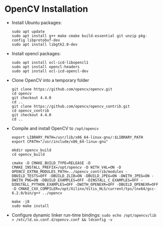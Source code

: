 # OpenCV Installation

* Install Ubuntu packages: 
  ```
  sudo apt update 
  sudo apt install g++ make cmake build-essential git unzip pkg-config libprotobuf-dev
  sudo apt install libgtk2.0-dev
  ```
* Install opencl packages: 
  ```
  sudo apt install ocl-icd-libopencl1
  sudo apt install opencl-headers 
  sudo apt install ocl-icd-opencl-dev
  ```

* Clone OpenCV into a temporary folder
	```
	git clone https://github.com/opencv/opencv.git
	cd opencv
	git checkout 4.4.0
	cd ..
	git clone https://github.com/opencv/opencv_contrib.git
	cd opencv_contrib
	git checkout 4.4.0
	cd ..
	```	
* Compile and install OpenCV to `/opt/opencv`
	```	
	export LIBRARY_PATH=/usr/lib/x86_64-linux-gnu/:$LIBRARY_PATH
	export CPATH="/usr/include/x86_64-linux-gnu"

	mkdir opencv_build
	cd opencv_build

	cmake -D CMAKE_BUILD_TYPE=RELEASE -D CMAKE_INSTALL_PREFIX=/opt/opencv -D WITH_V4L=ON -D OPENCV_EXTRA_MODULES_PATH=../opencv_contrib/modules -DBUILD_TESTS=OFF -DBUILD_ZLIB=ON -DBUILD_JPEG=ON -DWITH_JPEG=ON -DWITH_PNG=ON -DBUILD_EXAMPLES=OFF -DINSTALL_C_EXAMPLES=OFF -DINSTALL_PYTHON_EXAMPLES=OFF -DWITH_OPENEXR=OFF -DBUILD_OPENEXR=OFF -D CMAKE_CXX_COMPILER=/opt/Xilinx/Vitis_HLS/current/tps/lnx64/gcc-6.2.0/bin/g++ ../opencv

	make -j8
	sudo make install
	```	
* Configure dynamic linker run-time bindings: `sudo echo /opt/opencv/lib > /etc/ld.so.conf.d/opencv.conf && ldconfig -v` 

